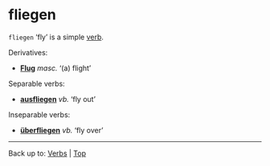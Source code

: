 # fliegen

`fliegen` ‘fly’ is a simple [verb](../../index.md).

Derivatives:
- **[Flug](../../../nouns/f/fl/Flug.md)** *masc.* ‘(a) flight’

Separable verbs:
- **[ausfliegen](../../a/au/ausfliegen.md)** *vb.* ‘fly out’

Inseparable verbs:
- **[überfliegen](../../ue/ueb/ueberfliegen.md)** *vb.* ‘fly over’

----

Back up to: [Verbs](../../index.md) | [Top](../../../index.md)
